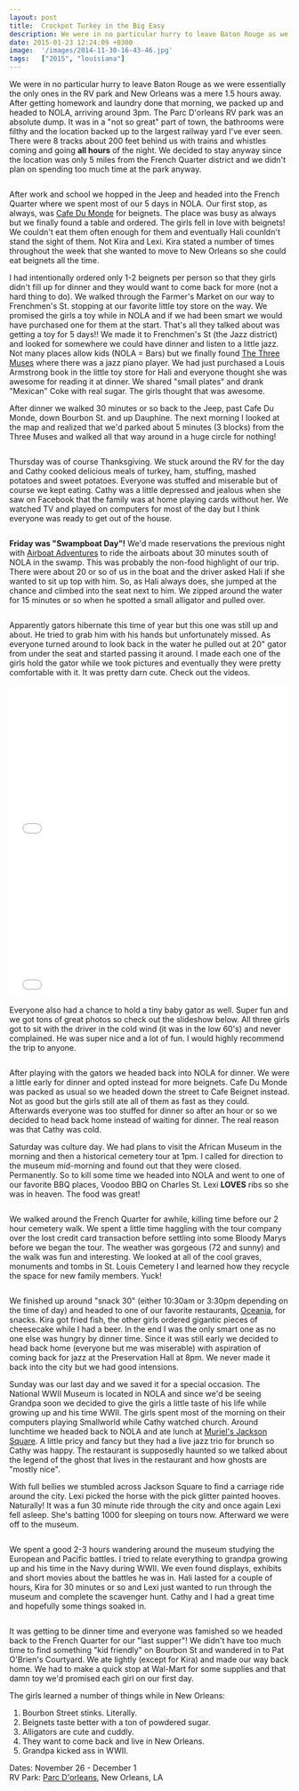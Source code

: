 ```yaml
---
layout: post
title:  Crockpot Turkey in the Big Easy
description: We were in no particular hurry to leave Baton Rouge as we were essentially ...
date: 2015-01-23 12:24:09 +0300
image:  '/images/2014-11-30-16-43-46.jpg'
tags:   ["2015", "louisiana"]
---
```

<p>We were in no particular hurry to leave Baton Rouge as we were essentially the only ones in the RV park and New Orleans was a mere 1.5 hours away. After getting homework and laundry done that morning, we packed up and headed to NOLA, arriving around 3pm.  The Parc D'orleans RV park was an absolute dump. It was in a &quot;not so great&quot; part of town, the bathrooms were filthy and the location backed up to the largest railway yard I've ever seen. There were 8 tracks about 200 feet behind us with trains and whistles coming and going <strong>all hours</strong> of the night. We decided to stay anyway since the location was only 5 miles from the French Quarter district and we didn't plan on spending too much time at the park anyway.</p>
<p><img src="images/2014-11-26-16-40-30.jpg" alt="" ></p>
<p>After work and school we hopped in the Jeep and headed into the French Quarter where we spent most of our 5 days in NOLA. Our first stop, as always, was <a href="http://www.cafedumonde.com/">Cafe Du Monde</a> for beignets. The place was busy as always but we finally found a table and ordered. The girls fell in love with beignets! We couldn't eat them often enough for them and eventually Hali counldn't stand the sight of them. Not Kira and Lexi. Kira stated a number of times throughout the week that she wanted to move to New Orleans so she could eat beignets all the time.</p>
<p>I had intentionally ordered only 1-2 beignets per person so that they girls didn't fill up for dinner and they would want to come back for more (not a hard thing to do). We walked through the Farmer's Market on our way to Frenchmen's St. stopping at our favorite little toy store on the way. We promised the girls a toy while in NOLA and if we had been smart we would have purchased one for them at the start. That's all they talked about was getting a toy for 5 days!! We made it to Frenchmen's St (the Jazz district) and looked for somewhere we could have dinner and listen to a little jazz. Not many places allow kids (NOLA = Bars) but we finally found <a href="http://www.thethreemuses.com/">The Three Muses</a> where there was a jazz piano player. We had just purchased a Louis Armstrong book in the little toy store for Hali and everyone thought she was awesome for reading it at dinner. We shared &quot;small plates&quot; and drank &quot;Mexican&quot; Coke with real sugar. The girls thought that was awesome.</p>
<p>After dinner we walked 30 minutes or so back to the Jeep, past Cafe Du Monde, down Bourbon St. and up Dauphine. The next morning I looked at the map and realized that we'd parked about 5 minutes (3 blocks) from the Three Muses and walked all that way around in a huge circle for nothing!</p>
<p><img src="images/2014-11-27-08-58-17.jpg" alt="" ></p>
<p>Thursday was of course Thanksgiving. We stuck around the RV for the day and Cathy cooked delicious meals of turkey, ham, stuffing, mashed potatoes and sweet potatoes. Everyone was stuffed and miserable but of course we kept eating. Cathy was a little depressed and jealous when she saw on Facebook that the family was at home playing cards without her. We watched TV and played on computers for most of the day but I think everyone was ready to get out of the house.</p>
<p><img src="images/2014-11-28-14-14-09.jpg" alt="" ></p>
<p><strong>Friday was &quot;Swampboat Day&quot;!</strong> We'd made reservations the previous night with <a href="http://www.airboatadventures.com/">Airboat Adventures</a> to ride the airboats about 30 minutes south of NOLA in the swamp. This was probably the non-food highlight of our trip. There were about 20 or so of us in the boat and the driver asked Hali if she wanted to sit up top with him. So, as Hali always does, she jumped at the chance and climbed into the seat next to him. We zipped around the water for 15 minutes or so when he spotted a small alligator and pulled over.</p>
<p><img src="images/2014-11-28-15-41-51.jpg" alt="" ></p>
<p>Apparently gators hibernate this time of year but this one was still up and about. He tried to grab him with his hands but unfortunately missed. As everyone turned around to look back in the water he pulled out at 20&quot; gator from under the seat and started passing it around. I made each one of the girls hold the gator while we took pictures and eventually they were pretty comfortable with it. It was pretty darn cute. Check out the videos.</p>
<iframe src="//player.vimeo.com/video/113333686" width="500" height="281" frameborder="0" webkitallowfullscreen mozallowfullscreen allowfullscreen></iframe>
<iframe src="//player.vimeo.com/video/113333685" width="500" height="281" frameborder="0" webkitallowfullscreen mozallowfullscreen allowfullscreen></iframe>
<p>Everyone also had a chance to hold a tiny baby gator as well. Super fun and we got tons of great photos so check out the slideshow below. All three girls got to sit with the driver in the cold wind (it was in the low 60's) and never complained. He was super nice and a lot of fun. I would highly recommend the trip to anyone.</p>
<p><img src="images/2014-11-28-15-36-24.jpg" alt="" ></p>
<p>After playing with the gators we headed back into NOLA for dinner. We were a little early for dinner and opted instead for more beignets. Cafe Du Monde was packed as usual so we headed down the street to Cafe Beignet instead. Not as good but the girls still ate all of them as fast as they could. Afterwards everyone was too stuffed for dinner so after an hour or so we decided to head back home instead of waiting for dinner. The real reason was that Cathy was cold.</p>
<p>Saturday was culture day. We had plans to visit the African Museum in the morning and then a historical cemetery tour at 1pm. I called for direction to the museum mid-morning and found out that they were closed. Permanently. So to kill some time we headed into NOLA and went to one of our favorite BBQ places, Voodoo BBQ on Charles St. Lexi <strong>LOVES</strong> ribs so she was in heaven. The food was great!</p>
<p><img src="images/2014-11-29-15-52-38.jpg" alt="" ></p>
<p>We walked around the French Quarter for awhile, killing time before our 2 hour cemetery walk. We spent a little time haggling with the tour company over the lost credit card transaction before settling into some Bloody Marys before we began the tour. The weather was gorgeous (72 and sunny) and the walk was fun and interesting. We looked at all of the cool graves, monuments and tombs in St. Louis Cemetery I and learned how they recycle the space for new family members. Yuck!</p>
<p><img src="images/2014-11-29-15-55-59.jpg" alt="" ></p>
<p>We finished up around &quot;snack 30&quot; (either 10:30am or 3:30pm depending on the time of day) and headed to one of our favorite restaurants, <a href="http://www.oceanagrill.com/">Oceania</a>, for snacks. Kira got fried fish, the other girls ordered gigantic pieces of cheesecake while I had a beer. In the end I was the only smart one as no one else was hungry by dinner time.  Since it was still early we decided to head back home (everyone but me was miserable) with aspiration of coming back for jazz at the Preservation Hall at 8pm. We never made it back into the city but we had good intensions.</p>
<p>Sunday was our last day and we saved it for a special occasion. The National WWII Museum is located in NOLA and since we'd be seeing Grandpa soon we decided to give the girls a little taste of his life while growing up and his time WWII. The girls spent most of the morning on their computers playing Smallworld while Cathy watched church. Around lunchtime we headed back to NOLA and ate lunch at <a href="http://www.muriels.com/">Muriel's Jackson Square</a>. A little pricy and fancy but they had a live jazz trio for brunch so Cathy was happy. The restaurant is supposedly haunted so we talked about the legend of the ghost that lives in the restaurant and how ghosts are &quot;mostly nice&quot;.</p>
<p>With full bellies we stumbled across Jackson Square to find a carriage ride around the city. Lexi picked the horse with the pick glitter painted hooves. Naturally! It was a fun 30 minute ride through the city and once again Lexi fell asleep. She's batting 1000 for sleeping on tours now. Afterward we were off to the museum.</p>
<p><img src="images/2014-11-30-16-16-30.jpg" alt="" ></p>
<p>We spent a good 2-3 hours wandering around the museum studying the European and Pacific battles. I tried to relate everything to grandpa growing up and his time in the Navy during WWII. We even found displays, exhibits and short movies about the battles he was in. Hali lasted for a couple of hours, Kira for 30 minutes or so and Lexi just wanted to run through the museum and complete the scavenger hunt. Cathy and I had a great time and hopefully some things soaked in.</p>
<p><img src="images/2014-11-30-18-32-18.jpg" alt="" ></p>
<p>It was getting to be dinner time and everyone was famished so we headed back to the French Quarter for our &quot;last supper&quot;! We didn't have too much time to find something &quot;kid friendly&quot; on Bourbon St and wandered in to Pat O'Brien's Courtyard. We ate lightly (except for Kira) and made our way back home. We had to make a quick stop at Wal-Mart for some supplies and that damn toy we'd promised each girl on our first day.</p>
<p>The girls learned a number of things while in New Orleans:</p>
<ol>
<li>Bourbon Street stinks. Literally.</li>
<li>Beignets taste better with a ton of powdered sugar.</li>
<li>Alligators are cute and cuddly.</li>
<li>They want to come back and live in New Orleans.</li>
<li>Grandpa kicked ass in WWII.</li>
</ol>
<p>Dates: November 26 - December 1<br>
RV Park: <a href="http://www.parcdorleans-rvpark.com">Parc D'orleans</a>, New Orleans, LA</p>

